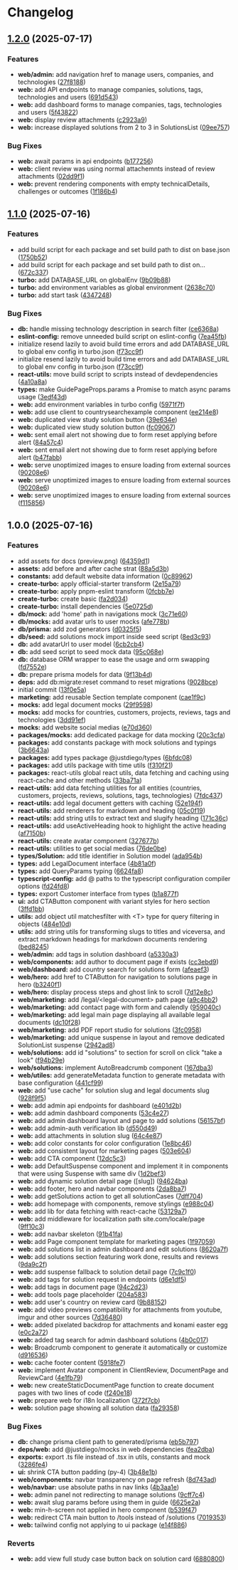 # Changelog

## [1.2.0](https://github.com/dewstouh/justdiego/compare/v1.1.0...v1.2.0) (2025-07-17)


### Features

* **web/admin:** add navigation href to manage users, companies, and technologies ([27f8188](https://github.com/dewstouh/justdiego/commit/27f818846c55bd3a54812acf7a582e9402f7fc6d))
* **web:** add API endpoints to manage companies, solutions, tags, technologies and users ([691d543](https://github.com/dewstouh/justdiego/commit/691d5434b152e732ad85be8b372e344b05ce23cf))
* **web:** add dashboard forms to manage companies, tags, technologies and users ([5f43822](https://github.com/dewstouh/justdiego/commit/5f43822ac0414a9e8330a6e395f703bb0e5bdbef))
* **web:** display review attachments ([c2923a9](https://github.com/dewstouh/justdiego/commit/c2923a9e9c224c4d6b93dd21c6ebeed953a9fcd1))
* **web:** increase displayed solutions from 2 to 3 in SolutionsList ([09ee757](https://github.com/dewstouh/justdiego/commit/09ee7571814e13d6738e2ef63c3b11fa57d1caae))


### Bug Fixes

* **web:** await params in api endpoints ([b177256](https://github.com/dewstouh/justdiego/commit/b17725620bdc411797622e2c84ea59963c8ea94a))
* **web:** client review was using normal attachemnts instead of review attachments ([02dd9f1](https://github.com/dewstouh/justdiego/commit/02dd9f11537217bd294a1979b203a26b566dd0bf))
* **web:** prevent rendering components with empty technicalDetails, challenges or outcomes ([1f186b4](https://github.com/dewstouh/justdiego/commit/1f186b4651671a716aac9c6e83b17357330c85bb))

## [1.1.0](https://github.com/dewstouh/justdiego/compare/v1.0.0...v1.1.0) (2025-07-16)


### Features

* add build script for each package and set build path to dist on base.json ([1750b52](https://github.com/dewstouh/justdiego/commit/1750b5268ea4b9e16c5d1b6fb732990c0f0d7986))
* add build script for each package and set build path to dist on… ([672c337](https://github.com/dewstouh/justdiego/commit/672c3378bf474acfd376ef4678ac47e2a86693e3))
* **turbo:** add DATABASE_URL on globalEnv ([9b09b88](https://github.com/dewstouh/justdiego/commit/9b09b88002c7c9a0ae0227bbde7f4665c086909f))
* **turbo:** add environment variables as global environment ([2638c70](https://github.com/dewstouh/justdiego/commit/2638c70263b68d60515060a3c35d5094dc42d83a))
* **turbo:** add start task ([4347248](https://github.com/dewstouh/justdiego/commit/4347248414da818f1afd6f877eea084b39e81c24))


### Bug Fixes

* **db:** handle missing technology description in search filter ([ce6368a](https://github.com/dewstouh/justdiego/commit/ce6368a6c367794abb55fe734eb506f88c1df376))
* **eslint-config:** remove unneeded build script on eslint-config ([7ea45fb](https://github.com/dewstouh/justdiego/commit/7ea45fb558ea438a8472f5e1925052584c0e3623))
* initialize resend lazily to avoid build time errors and add DATABASE_URL to global env config in turbo.json ([f73cc9f](https://github.com/dewstouh/justdiego/commit/f73cc9f918ff93d58d30f9012e60f945cd477d54))
* initialize resend lazily to avoid build time errors and add DATABASE_URL to global env config in turbo.json ([f73cc9f](https://github.com/dewstouh/justdiego/commit/f73cc9f918ff93d58d30f9012e60f945cd477d54))
* **react-utils:** move build script to scripts instead of devdependencies ([4a10a8a](https://github.com/dewstouh/justdiego/commit/4a10a8ac5135da63632efeb46a2143affa8b3b32))
* **types:** make GuidePageProps.params a Promise to match async params usage ([3edf43d](https://github.com/dewstouh/justdiego/commit/3edf43df2a3c7af914b89b11b85bb4fc3f1480d7))
* **web:** add environment variables in turbo config ([5971f7f](https://github.com/dewstouh/justdiego/commit/5971f7f55b07bea1a1a4ab8cba232ea7ba84c817))
* **web:** add use client to countrysearchexample component ([ee214e8](https://github.com/dewstouh/justdiego/commit/ee214e83cf46e49be4599296a7e331327511447d))
* **web:** duplicated view study solution button ([39e634e](https://github.com/dewstouh/justdiego/commit/39e634e666faa75c408520e380d3d6a085e32f0e))
* **web:** duplicated view study solution button ([fc09067](https://github.com/dewstouh/justdiego/commit/fc090673ba02ca341115a6cea40a370c7d5596c9))
* **web:** sent email alert not showing due to form reset applying before alert ([84a57c4](https://github.com/dewstouh/justdiego/commit/84a57c46601d0306122e912e8e7e326979555fbf))
* **web:** sent email alert not showing due to form reset applying before alert ([b47fabb](https://github.com/dewstouh/justdiego/commit/b47fabbff3ce9ad7de6272ae851df5575868ce41))
* **web:** serve unoptimized images to ensure loading from external sources ([90208e6](https://github.com/dewstouh/justdiego/commit/90208e60daa1ce499a05d3644d19888a6c59eebe))
* **web:** serve unoptimized images to ensure loading from external sources ([90208e6](https://github.com/dewstouh/justdiego/commit/90208e60daa1ce499a05d3644d19888a6c59eebe))
* **web:** serve unoptimized images to ensure loading from external sources ([f115856](https://github.com/dewstouh/justdiego/commit/f1158564e7d90acccf662333689306a21085bc20))

## 1.0.0 (2025-07-16)


### Features

* add assets for docs (preview.png) ([64359d1](https://github.com/dewstouh/justdiego/commit/64359d18c3d4d49ee5a09099e1f321fbc95eb4ec))
* **assets:** add before and after cache strat ([88a5d3b](https://github.com/dewstouh/justdiego/commit/88a5d3bd0855156f7353033381f796abdc66851e))
* **constants:** add default website data information ([0c89962](https://github.com/dewstouh/justdiego/commit/0c899627f5274a4f4b986cd85603b9a360854057))
* **create-turbo:** apply official-starter transform ([2e15a79](https://github.com/dewstouh/justdiego/commit/2e15a799ae364af9f36da3020d527fa8dc8c6080))
* **create-turbo:** apply pnpm-eslint transform ([0fcbb7e](https://github.com/dewstouh/justdiego/commit/0fcbb7e79f72f88cddc50984383a9b846f070aab))
* **create-turbo:** create basic ([fa2d034](https://github.com/dewstouh/justdiego/commit/fa2d034b2c11f71cefef16274a5e7c132d9f44b3))
* **create-turbo:** install dependencies ([5e0725d](https://github.com/dewstouh/justdiego/commit/5e0725d9229206f040bd403eed394f06247104e5))
* **db/mock:** add 'home' path in navigations mock ([3c71e60](https://github.com/dewstouh/justdiego/commit/3c71e606daf515ebcf1b4545f9dd4b67fb6a9aa5))
* **db/mocks:** add avatar urls to user mocks ([afe778b](https://github.com/dewstouh/justdiego/commit/afe778b901ad3114de70a8fc8ebed6a00b44ae2a))
* **db/prisma:** add zod generators ([d0325f5](https://github.com/dewstouh/justdiego/commit/d0325f5c455819921c9ccd1ae542fb3ad536722d))
* **db/seed:** add solutions mock import inside seed script ([8ed3c93](https://github.com/dewstouh/justdiego/commit/8ed3c931140c875145c61f3a495e8160feeae0be))
* **db:** add avatarUrl to user model ([6cb2cb4](https://github.com/dewstouh/justdiego/commit/6cb2cb4c965c19e1821f809d554603937b022285))
* **db:** add seed script to seed mock data ([95c068e](https://github.com/dewstouh/justdiego/commit/95c068e3926f5d401d2369fc6b2a53c608bb35f6))
* **db:** database ORM wrapper to ease the usage and orm swapping ([fd7552e](https://github.com/dewstouh/justdiego/commit/fd7552ec51256423f1a7afb7b80a7b2be83ffa4c))
* **db:** prepare prisma models for data ([9f13b4d](https://github.com/dewstouh/justdiego/commit/9f13b4dd147741d278da01704f733f3d22a031b0))
* **deps:** add db:migrate:reset command to reset migrations ([9028bce](https://github.com/dewstouh/justdiego/commit/9028bce1d2c1c7ba40e43ece12dfa4f0cfa86563))
* initial commit ([13f0e5a](https://github.com/dewstouh/justdiego/commit/13f0e5afeac2ee08df489d188ce300642a6accf2))
* **marketing:** add reusable Section template component ([cae1f9c](https://github.com/dewstouh/justdiego/commit/cae1f9c338181b97e74fea7d8768ae5a4f735ff3))
* **mocks:** add legal document mocks ([29f9598](https://github.com/dewstouh/justdiego/commit/29f95986c51edcf61df6c4536f67713741be6c5c))
* **mocks:** add mocks for countries, customers, projects, reviews, tags and technologies ([3dd91ef](https://github.com/dewstouh/justdiego/commit/3dd91efad498d12e56c4f943c47d109d262d9723))
* **mocks:** add website social medias ([e70d360](https://github.com/dewstouh/justdiego/commit/e70d3609d93b22d8766b27af68e5aaabbbf72896))
* **packages/mocks:** add dedicated package for data mocking ([20c3cfa](https://github.com/dewstouh/justdiego/commit/20c3cfa80c1a0913a32a462faba4568f60e451b3))
* **packages:** add constants package with mock solutions and typings ([3b6643a](https://github.com/dewstouh/justdiego/commit/3b6643ac73c527559e0ce6298e54dc311a2fa547))
* **packages:** add types package @justdiego/types ([6bfdc08](https://github.com/dewstouh/justdiego/commit/6bfdc0878f344446894f98eecda90ece998a4150))
* **packages:** add utils package with time utils ([f310f21](https://github.com/dewstouh/justdiego/commit/f310f21dbeab649f547d0a76cf059563ea64cd20))
* **packages:** react-utils global react utils, data fetching and caching using react-cache and other methods ([33ba71a](https://github.com/dewstouh/justdiego/commit/33ba71a92abc1b777fc58a5020cd8de390c24c9f))
* **react-utils:** add data fetching utilities for all entities (countries, customers, projects, reviews, solutions, tags, technologies) ([7fdc437](https://github.com/dewstouh/justdiego/commit/7fdc4372bff5e909c4a6dfba6f6e9dcaf36adf7c))
* **react-utils:** add legal document getters with caching ([52e194f](https://github.com/dewstouh/justdiego/commit/52e194f4ef72692bfa98f0f136860b63dae66e3f))
* **react-utils:** add renderers for markdown and heading ([05c0f19](https://github.com/dewstouh/justdiego/commit/05c0f19ea058bf4af37f39268a422d5d87369e51))
* **react-utils:** add string utils to extract text and slugify heading ([171c36c](https://github.com/dewstouh/justdiego/commit/171c36c6979ea33922b68589eb59677db322cd21))
* **react-utils:** add useActiveHeading hook to highlight the active heading ([af7150b](https://github.com/dewstouh/justdiego/commit/af7150baac399c1ef26633fc455891731d43f952))
* **react-utils:** create avatar component ([327677b](https://github.com/dewstouh/justdiego/commit/327677bdef945eda2214034e44e0696d28cffd7f))
* **react-utils:** utilities to get social medias ([76de0be](https://github.com/dewstouh/justdiego/commit/76de0beafcccffd9ed3fe0d82df3cf97ec546ccb))
* **types/Solution:** add title identifier in Solution model ([ada954b](https://github.com/dewstouh/justdiego/commit/ada954b3b5c0553514a8fca718dc911668a8c1eb))
* **types:** add LegalDocument interface ([4b81a0f](https://github.com/dewstouh/justdiego/commit/4b81a0f9246d4813d18bc981e5f15dc15b672d24))
* **types:** add QueryParams typing ([6624fa8](https://github.com/dewstouh/justdiego/commit/6624fa834ae490fb0debe3d38973096331333862))
* **typescript-config:** add @ paths to the typescript configuration compiler options ([fd24fd8](https://github.com/dewstouh/justdiego/commit/fd24fd8e95be8ad1b9b90586b6618f8f4f5dff25))
* **types:** export Customer interface from types ([b1a877f](https://github.com/dewstouh/justdiego/commit/b1a877f8231b52af94f9dce913d41b10412a123e))
* **ui:** add CTAButton component with variant styles for hero section ([3ffd1bb](https://github.com/dewstouh/justdiego/commit/3ffd1bb443d4be07c29ae9ce05950dbb9c164c8e))
* **utils:** add object util matchesfilter with &lt;T&gt; type for query filtering in objects ([484e10d](https://github.com/dewstouh/justdiego/commit/484e10d2714e33806f57d923e591e9a696d11787))
* **utils:** add string utils for transforming slugs to titles and viceversa, and extract markdown headings for markdown documents rendering ([bed8245](https://github.com/dewstouh/justdiego/commit/bed8245132f5b5463546d0969dd6f79132fb56a4))
* **web/admin:** add tags in solution dashboard ([a5330a3](https://github.com/dewstouh/justdiego/commit/a5330a37aef1ea227014b61ceb905d775119fb9e))
* **web/components:** add author to document page if exists ([cc3ebd9](https://github.com/dewstouh/justdiego/commit/cc3ebd904df237322112c823f12e3b3ba754cb98))
* **web/dashboard:** add country search for solutions form ([afeaef3](https://github.com/dewstouh/justdiego/commit/afeaef3822c89eedf27f4a4621a9385b3c105273))
* **web/hero:** add href to CTAButton for navigation to solutions page in hero ([b3240f1](https://github.com/dewstouh/justdiego/commit/b3240f102021e438259140c7d5faeef959849776))
* **web/hero:** display process steps and ghost link to scroll ([7d12e8c](https://github.com/dewstouh/justdiego/commit/7d12e8c9173d2a342a006c652eb9c290c76aa674))
* **web/marketing:** add /legal/&lt;legal-document&gt; path page ([a9c4bb2](https://github.com/dewstouh/justdiego/commit/a9c4bb2e85f16d254f16f3dbf926e15fd603d9d6))
* **web/marketing:** add contact page with form and calendly ([959040c](https://github.com/dewstouh/justdiego/commit/959040cc9584a0840a9a2025f4c749f3eec6fb63))
* **web/marketing:** add legal main page displaying all available legal documents ([dc10f28](https://github.com/dewstouh/justdiego/commit/dc10f281b67e69c132dcb0e808d0a91999cf10af))
* **web/marketing:** add PDF report studio for solutions ([3fc0958](https://github.com/dewstouh/justdiego/commit/3fc09585d9969cd0455e86d1b26981ebeaf0e5f6))
* **web/marketing:** add unique suspense in layout and remove dedicated SolutionList suspense ([2942ad8](https://github.com/dewstouh/justdiego/commit/2942ad876a7c44952a797c95ebe698c6593a5252))
* **web/solutions:** add id "solutions" to section for scroll on click "take a look" ([f94b29e](https://github.com/dewstouh/justdiego/commit/f94b29e90dbb5040630956e36d9ea065bde67508))
* **web/solutions:** implement AutoBreadcrumb component ([167dba3](https://github.com/dewstouh/justdiego/commit/167dba37fc00b3c6bf94076444f4060e3c3aa703))
* **web/utiles:** add generateMetadata function to generate metadata with base configuration ([441cf99](https://github.com/dewstouh/justdiego/commit/441cf99168c7739f569ef09e9ec1db1d1eeec76c))
* **web:** add "use cache" for solution slug and legal documents slug ([928f9f5](https://github.com/dewstouh/justdiego/commit/928f9f561a2ea50f68e98a19fdd6c2deff2d72d0))
* **web:** add admin api endpoints for dashboard ([e401d2b](https://github.com/dewstouh/justdiego/commit/e401d2b7ca0d6afa2caece2c62c4c31a385c8056))
* **web:** add admin dashboard components ([53c4e27](https://github.com/dewstouh/justdiego/commit/53c4e279212cd0855fb16ebc1b78861d5f0fe3ed))
* **web:** add admin dashboard layout and page to add solutions ([56157bf](https://github.com/dewstouh/justdiego/commit/56157bf1d621a969f9e7f62dc462bb19bed1e87f))
* **web:** add admin-auth verification lib ([d550d49](https://github.com/dewstouh/justdiego/commit/d550d49b4abfc7ce01d919eea434eaa0edffeb8f))
* **web:** add attachments in solution slug ([64c4e87](https://github.com/dewstouh/justdiego/commit/64c4e87353fae2e9976c9898b21abd0b8f4aa243))
* **web:** add color constants for color configuration ([1e8bc46](https://github.com/dewstouh/justdiego/commit/1e8bc46cc976bbade6d4d111bbfb6ebec78e4ec3))
* **web:** add consistent layout for marketing pages ([503e604](https://github.com/dewstouh/justdiego/commit/503e604dbec46b086b01853ff42f1b5e8d47cfa6))
* **web:** add CTA component ([12dc5c3](https://github.com/dewstouh/justdiego/commit/12dc5c37f0ca6fb1a6d61b90a888578647e152eb))
* **web:** add DefaultSuspense component and implement it in components that were using Suspense with same div ([1d2bef3](https://github.com/dewstouh/justdiego/commit/1d2bef3023fcfdcd883a3cfb09124b3e2d9ba1d7))
* **web:** add dynamic solution detail page ([slug]) ([94624ba](https://github.com/dewstouh/justdiego/commit/94624bae6fa9c084c6356486ce7e30f8e8aa1150))
* **web:** add footer, hero and navbar components ([2da8ba7](https://github.com/dewstouh/justdiego/commit/2da8ba7fe2314988141deb389891bd398fcbe949))
* **web:** add getSolutions action to get all solutionCases ([7dff704](https://github.com/dewstouh/justdiego/commit/7dff7042599046552ecb22e9f3b02b721838122c))
* **web:** add homepage with components, remove stylings ([e988c04](https://github.com/dewstouh/justdiego/commit/e988c045031dab90bbd0404b81ccf9fd72fc773f))
* **web:** add lib for data fetching with react-cache ([53129a7](https://github.com/dewstouh/justdiego/commit/53129a773f8d0d9e45394183491704f1f5c5cb4e))
* **web:** add middleware for localization path site.com/locale/page ([9ff10c3](https://github.com/dewstouh/justdiego/commit/9ff10c3aac523fd04035b0b260ceb3c8d4394acb))
* **web:** add navbar skeleton ([91b41fa](https://github.com/dewstouh/justdiego/commit/91b41fab65f48c1c2dcba2fc346aeb6202daeb8b))
* **web:** add Page component template for marketing pages ([1f97059](https://github.com/dewstouh/justdiego/commit/1f970596b0829e779f96a0c615d12992d92a6876))
* **web:** add solutions list in admin dashboard and edit solutions ([8620a7f](https://github.com/dewstouh/justdiego/commit/8620a7f6ad8d76477744737653b90e90a00fe6ab))
* **web:** add solutions section featuring work done, results and reviews ([9da9c2f](https://github.com/dewstouh/justdiego/commit/9da9c2fc97b35d18427012425c132caf7471bde5))
* **web:** add suspense fallback to solution detail page ([7c9c1f0](https://github.com/dewstouh/justdiego/commit/7c9c1f07df2391e12d9382771dbcca2fa96c263d))
* **web:** add tags for solution request in endpoints ([d6e1df5](https://github.com/dewstouh/justdiego/commit/d6e1df51f933da7c798f9912e65a2975b6abce8f))
* **web:** add tags in document page ([94c2d23](https://github.com/dewstouh/justdiego/commit/94c2d233166c9b15de07f0f9a8e5d7c4ed6de451))
* **web:** add tools page placeholder ([204a583](https://github.com/dewstouh/justdiego/commit/204a583e4c433e5de370a71561cfc80fb28363ac))
* **web:** add user's country on review card ([9b88152](https://github.com/dewstouh/justdiego/commit/9b88152659822ebaafeb5298ed7c02e9d11dcd16))
* **web:** add video previews compatibility for attachments from youtube, imgur and other sources ([7d36480](https://github.com/dewstouh/justdiego/commit/7d3648023aba0450c634aacaf6728ec69471cd6b))
* **web:** added pixelated backdrop for attachments and konami easter egg ([e0c2a72](https://github.com/dewstouh/justdiego/commit/e0c2a722ad291ec1ece103269773bfb1393907cc))
* **web:** added tag search for admin dashboard solutions ([4b0c017](https://github.com/dewstouh/justdiego/commit/4b0c0172e843ca13223048f71c12bff421e75b59))
* **web:** Broadcrumb component to generate it automatically or customize ([d916536](https://github.com/dewstouh/justdiego/commit/d9165364b9f5df294357053d56bc9512d093bc96))
* **web:** cache footer content ([5918fe7](https://github.com/dewstouh/justdiego/commit/5918fe79cb2c725dcc8ec6aa6310e5891ece10ae))
* **web:** implement Avatar component in ClientReview, DocumentPage and ReviewCard ([4e1fb79](https://github.com/dewstouh/justdiego/commit/4e1fb79046bd6627e02629a0f5f9a3e75bfe6025))
* **web:** new createStaticDocumentPage function to create document pages with two lines of code ([f240e18](https://github.com/dewstouh/justdiego/commit/f240e18c202c805f08916ac73b7b1b78c0c695ed))
* **web:** prepare web for i18n localization ([372f7cb](https://github.com/dewstouh/justdiego/commit/372f7cb7d4830d37d7bbd1eed4f7348bccd9f45b))
* **web:** solution page showing all solution data ([fa29358](https://github.com/dewstouh/justdiego/commit/fa293580a6b8be04ecc232bf6b004a7ec6ea717b))


### Bug Fixes

* **db:** change prisma client path to generated/prisma ([eb5b797](https://github.com/dewstouh/justdiego/commit/eb5b7976f2b4e86b2360f64e6d2f0a72facbe42f))
* **deps/web:** add @justdiego/mocks in web dependencies ([fea2dba](https://github.com/dewstouh/justdiego/commit/fea2dbaf9835c91efb500df2f582fa769585b0cf))
* **exports:** export .ts file instead of .tsx in utils, constants and mock ([3286fe4](https://github.com/dewstouh/justdiego/commit/3286fe4534feb5b9f07c7b4e19e8b14c871836cc))
* **ui:** shrink CTA button padding (py-4) ([3b48e1b](https://github.com/dewstouh/justdiego/commit/3b48e1b74cdecb1b267a7655b9eb910f86eb03d1))
* **web/components:** navbar transparency on page refresh ([8d743ad](https://github.com/dewstouh/justdiego/commit/8d743ad6e35ba8e448caf17e7e6b629f1877993f))
* **web/navbar:** use absolute paths in nav links ([4b3aa1e](https://github.com/dewstouh/justdiego/commit/4b3aa1e9e0187c188cdf2acbd79a4d9c162be4f9))
* **web:** admin panel not redirecting to manage solutions ([9cff7c4](https://github.com/dewstouh/justdiego/commit/9cff7c464520e9d85c9896b48f233c2eaa2dbf36))
* **web:** await slug params before using them in guide ([6625e2a](https://github.com/dewstouh/justdiego/commit/6625e2aaa8a5b01fcb45da7d93da8dbe0ce508c7))
* **web:** min-h-screen not applied in hero component ([b539f47](https://github.com/dewstouh/justdiego/commit/b539f475393dc47d508c3c3a0d196a9f43a2a6f2))
* **web:** redirect CTA main button to /tools instead of /solutions ([7019353](https://github.com/dewstouh/justdiego/commit/70193530285618f88d90a042506d7981092148c3))
* **web:** tailwind config not applying to ui package ([e14f886](https://github.com/dewstouh/justdiego/commit/e14f8869ee98e2562b93d31576b06c828c64c2c9))


### Reverts

* **web:** add view full study case button back on solution card ([6880800](https://github.com/dewstouh/justdiego/commit/6880800388da0efb9c9d37fc177037772c8c3376))
